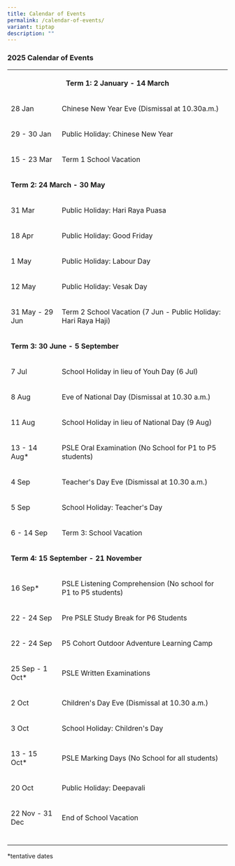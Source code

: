 ```yaml
---
title: Calendar of Events
permalink: /calendar-of-events/
variant: tiptap
description: ""
---
```

<h3>2025 Calendar of Events</h3>
<table style="minWidth: 50px">
<colgroup>
<col>
<col>
</colgroup>
<tbody>
<tr>
<th rowspan="1" colspan="2">
<p>Term 1: 2 January - 14 March</p>
</th>
</tr>
<tr>
<td rowspan="1" colspan="1">
<p>28 Jan</p>
</td>
<td rowspan="1" colspan="1">
<p>Chinese New Year Eve (Dismissal at 10.30a.m.)</p>
</td>
</tr>
<tr>
<td rowspan="1" colspan="1">
<p>29 - 30 Jan</p>
</td>
<td rowspan="1" colspan="1">
<p>Public Holiday: Chinese New Year</p>
</td>
</tr>
<tr>
<td rowspan="1" colspan="1">
<p>15 - 23 Mar</p>
</td>
<td rowspan="1" colspan="1">
<p>Term 1 School Vacation</p>
</td>
</tr>
<tr>
<td rowspan="1" colspan="2">
<p><strong>Term 2: 24 March - 30 May</strong>
</p>
</td>
</tr>
<tr>
<td rowspan="1" colspan="1">
<p>31 Mar</p>
</td>
<td rowspan="1" colspan="1">
<p>Public Holiday: Hari Raya Puasa</p>
</td>
</tr>
<tr>
<td rowspan="1" colspan="1">
<p>18 Apr</p>
</td>
<td rowspan="1" colspan="1">
<p>Public Holiday: Good Friday</p>
</td>
</tr>
<tr>
<td rowspan="1" colspan="1">
<p>1 May</p>
</td>
<td rowspan="1" colspan="1">
<p>Public Holiday: Labour Day</p>
</td>
</tr>
<tr>
<td rowspan="1" colspan="1">
<p>12 May</p>
</td>
<td rowspan="1" colspan="1">
<p>Public Holiday: Vesak Day</p>
</td>
</tr>
<tr>
<td rowspan="1" colspan="1">
<p>31 May - 29 Jun</p>
</td>
<td rowspan="1" colspan="1">
<p>Term 2 School Vacation (7 Jun - Public Holiday: Hari Raya Haji)</p>
</td>
</tr>
<tr>
<td rowspan="1" colspan="2">
<p><strong>Term 3: 30 June - 5 September</strong>
</p>
</td>
</tr>
<tr>
<td rowspan="1" colspan="1">
<p>7 Jul</p>
</td>
<td rowspan="1" colspan="1">
<p>School Holiday in lieu of Youh Day (6 Jul)</p>
</td>
</tr>
<tr>
<td rowspan="1" colspan="1">
<p>8 Aug</p>
</td>
<td rowspan="1" colspan="1">
<p>Eve of National Day (Dismissal at 10.30 a.m.)</p>
</td>
</tr>
<tr>
<td rowspan="1" colspan="1">
<p>11 Aug</p>
</td>
<td rowspan="1" colspan="1">
<p>School Holiday in lieu of National Day (9 Aug)</p>
</td>
</tr>
<tr>
<td rowspan="1" colspan="1">
<p>13 - 14 Aug*</p>
</td>
<td rowspan="1" colspan="1">
<p>PSLE Oral Examination (No School for P1 to P5 students)</p>
</td>
</tr>
<tr>
<td rowspan="1" colspan="1">
<p>4 Sep</p>
</td>
<td rowspan="1" colspan="1">
<p>Teacher's Day Eve (Dismissal at 10.30 a.m.)</p>
</td>
</tr>
<tr>
<td rowspan="1" colspan="1">
<p>5 Sep</p>
</td>
<td rowspan="1" colspan="1">
<p>School Holiday: Teacher's Day</p>
</td>
</tr>
<tr>
<td rowspan="1" colspan="1">
<p>6 - 14 Sep</p>
</td>
<td rowspan="1" colspan="1">
<p>Term 3: School Vacation</p>
</td>
</tr>
<tr>
<td rowspan="1" colspan="2">
<p><strong>Term 4: 15 September - 21 November</strong>
</p>
</td>
</tr>
<tr>
<td rowspan="1" colspan="1">
<p>16 Sep*</p>
</td>
<td rowspan="1" colspan="1">
<p>PSLE Listening Comprehension (No school for P1 to P5 students)</p>
</td>
</tr>
<tr>
<td rowspan="1" colspan="1">
<p>22 - 24 Sep</p>
</td>
<td rowspan="1" colspan="1">
<p>Pre PSLE Study Break for P6 Students</p>
</td>
</tr>
<tr>
<td rowspan="1" colspan="1">
<p>22 - 24 Sep</p>
</td>
<td rowspan="1" colspan="1">
<p>P5 Cohort Outdoor Adventure Learning Camp</p>
</td>
</tr>
<tr>
<td rowspan="1" colspan="1">
<p>25 Sep - 1 Oct*</p>
</td>
<td rowspan="1" colspan="1">
<p>PSLE Written Examinations</p>
</td>
</tr>
<tr>
<td rowspan="1" colspan="1">
<p>2 Oct</p>
</td>
<td rowspan="1" colspan="1">
<p>Children's Day Eve (Dismissal at 10.30 a.m.)</p>
</td>
</tr>
<tr>
<td rowspan="1" colspan="1">
<p>3 Oct</p>
</td>
<td rowspan="1" colspan="1">
<p>School Holiday: Children's Day</p>
</td>
</tr>
<tr>
<td rowspan="1" colspan="1">
<p>13 - 15 Oct*</p>
</td>
<td rowspan="1" colspan="1">
<p>PSLE Marking Days (No School for all students)</p>
</td>
</tr>
<tr>
<td rowspan="1" colspan="1">
<p>20 Oct</p>
</td>
<td rowspan="1" colspan="1">
<p>Public Holiday: Deepavali</p>
</td>
</tr>
<tr>
<td rowspan="1" colspan="1">
<p>22 Nov - 31 Dec</p>
</td>
<td rowspan="1" colspan="1">
<p>End of School Vacation</p>
</td>
</tr>
<tr>
<td rowspan="1" colspan="1">
<p></p>
</td>
<td rowspan="1" colspan="1">
<p></p>
</td>
</tr>
</tbody>
</table>
<p>*tentative dates
<br>
<br>
</p>